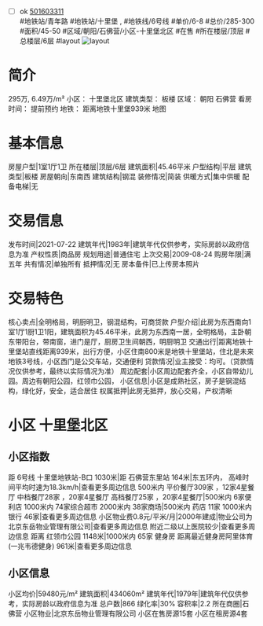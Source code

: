 - [ ] ok [501603311](https://bj.5i5j.com/ershoufang/501603311.html)  
 #地铁站/青年路 #地铁站/十里堡 ,  #地铁线/6号线
#单价/6-8 #总价/285-300 #面积/45-50   #区域/朝阳/石佛营/小区-十里堡北区 #在售 #所在楼层/顶层 #总楼层/6层 #layout 
![layout](http://image2a.5i5j.com/bdir/layout/27d56df36955429099a4b13882be9def.jpg_P5.jpg) 
# 简介 
 295万,  6.49万/m² 
小区： 十里堡北区
建筑类型： 板楼
区域： 朝阳 石佛营
看房时间： 提前预约
地铁： 距离地铁十里堡939米 地图
# 基本信息 
 房屋户型|1室1厅1卫
所在楼层|顶层/6层
建筑面积|45.46平米
户型结构|平层
建筑类型|板楼
房屋朝向|东南西
建筑结构|钢混
装修情况|简装
供暖方式|集中供暖
配备电梯|无
# 交易信息 
 发布时间|2021-07-22
建筑年代|1983年|建筑年代仅供参考，实际房龄以政府信息为准
产权性质|商品房
规划用途|普通住宅
上次交易|2009-08-24
购房年限|满五年
共有情况|单独所有
抵押情况|无
房本备件|已上传房本照片
# 交易特色 
 核心卖点|全明格局，明厨明卫，钢混结构，可商贷款
户型介绍|此房为东西南向1室1厅1厨1卫1阳，建筑面积为45.46平米，此房为东西南一居，全明格局，主卧朝东带阳台，带南窗，进门是厅，厨房卫生间朝西，明厨明卫
交通出行|距离地铁十里堡站直线距离939米，出行方便，小区住南800米是地铁十里堡站，住北是未来地铁3号线，小区西门是公交车站，交通便利
贷款情况|业主接受：均可。（贷款情况仅供参考，最终以实际情况为准）
周边配套|小区周边配套齐全，小区自带幼儿园。周边有朝阳公园，红领巾公园，
小区信息|小区是成熟社区，房子是钢混结构，绿化好，安全，适合居住
权属抵押|此房无抵押，放心交易，产权清晰
# 小区 十里堡北区
## 小区指数 
 距 6号线 十里堡地铁站-B口 1030米|距 石佛营东里站 164米|东五环内， 高峰时间平均时速为18.3km/h|查看更多周边信息
500米内 平价餐厅309家 ，12家4星餐厅
中档餐厅28家 ，20家4星餐厅
高档餐厅25家 ，20家4星餐厅|500米内 6家便利店
1000米内 74家综合超市
2000米内 38家商场|500米内 药店 11家
1000米内 银行 46家|查看更多周边信息
小区物业费0.8元/平米/月|2000年建成|物业公司为北京东岳物业管理有限公司|查看更多周边信息
附近二级以上医院较少|查看更多周边信息
距离 红领巾公园 1148米|1000米内 65家 健身房
距离最近健身房阿里体育(一兆韦德健身) 961米|查看更多周边信息
## 小区信息 
 小区均价|59480元/m²
建筑面积|434060m²
建筑年代|1979年|建筑年代仅供参考，实际房龄以政府信息为准
总户数|866
绿化率|30%
容积率|2.2
所在商圈|石佛营
小区物业|北京东岳物业管理有限公司
小区在售房源15套
小区在租房源4套
